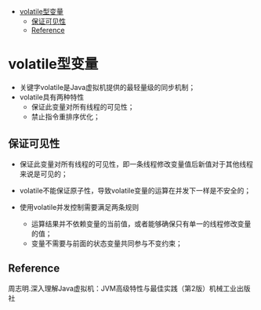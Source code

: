 <!-- TOC -->

- [volatile型变量](#volatile型变量)
  - [保证可见性](#保证可见性)
  - [Reference](#reference)

<!-- /TOC -->
# volatile型变量

- 关键字volatile是Java虚拟机提供的最轻量级的同步机制；
- volatile具有两种特性
  - 保证此变量对所有线程的可见性；
  - 禁止指令重排序优化；

## 保证可见性

- 保证此变量对所有线程的可见性，即一条线程修改变量值后新值对于其他线程来说是可见的；
- volatile不能保证原子性，导致volatile变量的运算在并发下一样是不安全的；

- 使用volatile并发控制需要满足两条规则
  - 运算结果并不依赖变量的当前值，或者能够确保只有单一的线程修改变量的值；
  - 变量不需要与前面的状态变量共同参与不变约束；





## Reference

周志明.深入理解Java虚拟机：JVM高级特性与最佳实践（第2版）机械工业出版社

